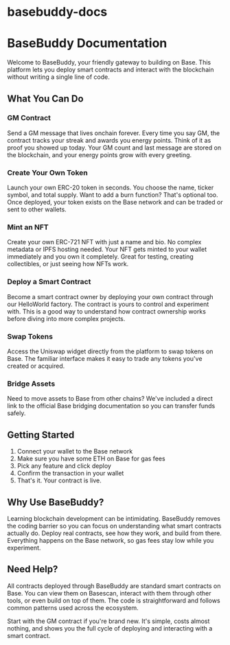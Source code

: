 # basebuddy-docs

# BaseBuddy Documentation

Welcome to BaseBuddy, your friendly gateway to building on Base. This platform lets you deploy smart contracts and interact with the blockchain without writing a single line of code.

## What You Can Do

### GM Contract

Send a GM message that lives onchain forever. Every time you say GM, the contract tracks your streak and awards you energy points. Think of it as proof you showed up today. Your GM count and last message are stored on the blockchain, and your energy points grow with every greeting.

### Create Your Own Token

Launch your own ERC-20 token in seconds. You choose the name, ticker symbol, and total supply. Want to add a burn function? That's optional too. Once deployed, your token exists on the Base network and can be traded or sent to other wallets.

### Mint an NFT

Create your own ERC-721 NFT with just a name and bio. No complex metadata or IPFS hosting needed. Your NFT gets minted to your wallet immediately and you own it completely. Great for testing, creating collectibles, or just seeing how NFTs work.

### Deploy a Smart Contract

Become a smart contract owner by deploying your own contract through our HelloWorld factory. The contract is yours to control and experiment with. This is a good way to understand how contract ownership works before diving into more complex projects.

### Swap Tokens

Access the Uniswap widget directly from the platform to swap tokens on Base. The familiar interface makes it easy to trade any tokens you've created or acquired.

### Bridge Assets

Need to move assets to Base from other chains? We've included a direct link to the official Base bridging documentation so you can transfer funds safely.

## Getting Started

1. Connect your wallet to the Base network
2. Make sure you have some ETH on Base for gas fees
3. Pick any feature and click deploy
4. Confirm the transaction in your wallet
5. That's it. Your contract is live.

## Why Use BaseBuddy?

Learning blockchain development can be intimidating. BaseBuddy removes the coding barrier so you can focus on understanding what smart contracts actually do. Deploy real contracts, see how they work, and build from there. Everything happens on the Base network, so gas fees stay low while you experiment.

## Need Help?

All contracts deployed through BaseBuddy are standard smart contracts on Base. You can view them on Basescan, interact with them through other tools, or even build on top of them. The code is straightforward and follows common patterns used across the ecosystem.

Start with the GM contract if you're brand new. It's simple, costs almost nothing, and shows you the full cycle of deploying and interacting with a smart contract.
